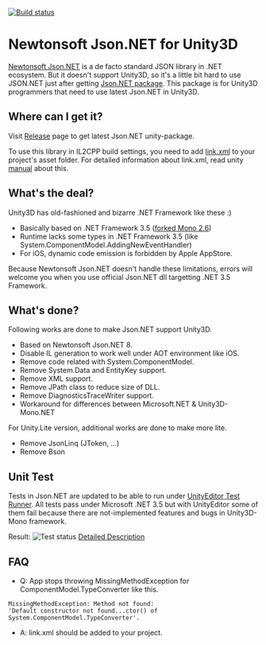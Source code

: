 [![Build status](https://ci.appveyor.com/api/projects/status/slry7u0dy894pevo/branch/master?svg=true)](https://ci.appveyor.com/project/veblush/json-net-unity3d/branch/master)

# Newtonsoft Json.NET for Unity3D

[Newtonsoft Json.NET](http://www.newtonsoft.com/json) is a de facto standard JSON library in .NET ecosystem.
But it doesn't support Unity3D, so it's a little bit hard to use JSON.NET just after getting [Json.NET package](https://www.nuget.org/packages/Newtonsoft.Json/).
This package is for Unity3D programmers that need to use latest Json.NET in Unity3D.

## Where can I get it?

Visit [Release](https://github.com/SaladbowlCreative/Json.Net.Unity3D/releases)
page to get latest Json.NET unity-package.

To use this library in IL2CPP build settings, you need to add
[link.xml](https://github.com/SaladbowlCreative/Json.Net.Unity3D/blob/master/src/UnityPackage/Assets/link.xml) to your project's asset folder.
For detailed information about link.xml, read unity [manual](http://docs.unity3d.com/Manual/iphone-playerSizeOptimization.html) about this.

## What's the deal?

Unity3D has old-fashioned and bizarre .NET Framework like these :)
 - Basically based on .NET Framework 3.5 ([forked Mono 2.6](https://github.com/Unity-Technologies/mono/commits/unity-staging))
 - Runtime lacks some types in .NET Framework 3.5 (like System.ComponentModel.AddingNewEventHandler)
 - For iOS, dynamic code emission is forbidden by Apple AppStore.

Because Newtonsoft Json.NET doesn't handle these limitations, errors will welcome you
when you use official Json.NET dll targetting .NET 3.5 Framework.

## What's done?

Following works are done to make Json.NET support Unity3D.

 - Based on Newtonsoft Json.NET 8.
 - Disable IL generation to work well under AOT environment like iOS.
 - Remove code related with System.ComponentModel.
 - Remove System.Data and EntityKey support.
 - Remove XML support.
 - Remove JPath class to reduce size of DLL.
 - Remove DiagnosticsTraceWriter support.
 - Workaround for differences between Microsoft.NET & Unity3D-Mono.NET

For Unity.Lite version, additional works are done to make more lite.

 - Remove JsonLinq (JToken, ...)
 - Remove Bson

## Unit Test

Tests in Json.NET are updated to be able to run under
[UnityEditor Test Runner](http://docs.unity3d.com/Manual/testing-editortestsrunner.html).
All tests pass under Microsoft .NET 3.5 but with UnityEditor some of them fail
because there are not-implemented features and bugs in Unity3D-Mono framework.

Result:
![Test status](https://raw.githubusercontent.com/SaladbowlCreative/Json.Net.Unity3D/master/docs/UnitTestSummary.png) [Detailed Description](./docs/UnitTest.md)

## FAQ

 - Q: App stops throwing MissingMethodException for ComponentModel.TypeConverter like this.
```
MissingMethodException: Method not found:
'Default constructor not found...ctor() of System.ComponentModel.TypeConverter'.
```
 - A: link.xml should be added to your project.
